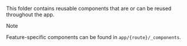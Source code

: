 This folder contains reusable components that are or can be reused throughout the app.

> [!NOTE]
> Feature-specific components can be found in `app/{route}/_components`.
